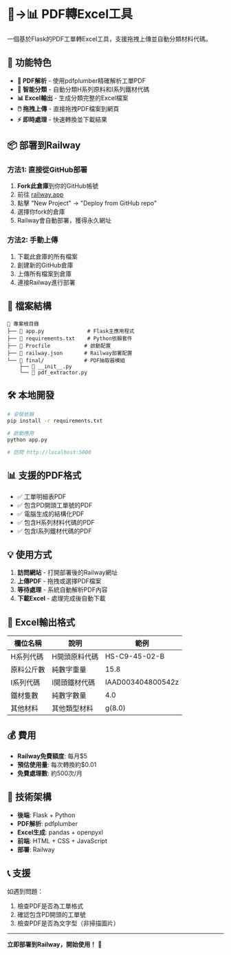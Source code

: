 # 📄→📊 PDF轉Excel工具

一個基於Flask的PDF工單轉Excel工具，支援拖拽上傳並自動分類材料代碼。

## 🚀 功能特色

- **📄 PDF解析** - 使用pdfplumber精確解析工單PDF
- **🎯 智能分類** - 自動分類H系列原料和I系列鐵材代碼
- **📊 Excel輸出** - 生成分類完整的Excel檔案
- **🖱️ 拖拽上傳** - 直接拖拽PDF檔案到網頁
- **⚡ 即時處理** - 快速轉換並下載結果

## 📦 部署到Railway

### 方法1: 直接從GitHub部署

1. **Fork此倉庫**到你的GitHub帳號
2. 前往 [railway.app](https://railway.app)
3. 點擊 "New Project" → "Deploy from GitHub repo"
4. 選擇你fork的倉庫
5. Railway會自動部署，獲得永久網址

### 方法2: 手動上傳

1. 下載此倉庫的所有檔案
2. 創建新的GitHub倉庫
3. 上傳所有檔案到倉庫
4. 連接Railway進行部署

## 📁 檔案結構

```
📁 專案根目錄
├── 📄 app.py              # Flask主應用程式
├── 📄 requirements.txt    # Python依賴套件
├── 📄 Procfile           # 啟動配置
├── 📄 railway.json       # Railway部署配置
└── 📁 final/             # PDF抽取器模組
    ├── 📄 __init__.py
    └── 📄 pdf_extractor.py
```

## 🛠️ 本地開發

```bash
# 安裝依賴
pip install -r requirements.txt

# 啟動應用
python app.py

# 訪問 http://localhost:5000
```

## 📊 支援的PDF格式

- ✅ 工單明細表PDF
- ✅ 包含PD開頭工單號的PDF
- ✅ 電腦生成的結構化PDF
- ✅ 包含H系列材料代碼的PDF
- ✅ 包含I系列鐵材代碼的PDF

## 💡 使用方式

1. **訪問網站** - 打開部署後的Railway網址
2. **上傳PDF** - 拖拽或選擇PDF檔案
3. **等待處理** - 系統自動解析PDF內容
4. **下載Excel** - 處理完成後自動下載

## 🎯 Excel輸出格式

| 欄位名稱 | 說明 | 範例 |
|---------|------|------|
| H系列代碼 | H開頭原料代碼 | HS-C9-45-02-B |
| 原料公斤數 | 純數字重量 | 15.8 |
| I系列代碼 | I開頭鐵材代碼 | IAAD003404800542z |
| 鐵材隻數 | 純數字數量 | 4.0 |
| 其他材料 | 其他類型材料 | g(8.0) |

## 💰 費用

- **Railway免費額度**: 每月$5
- **預估使用量**: 每次轉換約$0.01
- **免費處理數**: 約500次/月

## 🔧 技術架構

- **後端**: Flask + Python
- **PDF解析**: pdfplumber
- **Excel生成**: pandas + openpyxl
- **前端**: HTML + CSS + JavaScript
- **部署**: Railway

## 📞 支援

如遇到問題：
1. 檢查PDF是否為工單格式
2. 確認包含PD開頭的工單號
3. 檢查PDF是否為文字型（非掃描圖片）

---

**立即部署到Railway，開始使用！** 🚀